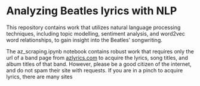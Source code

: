 # Analyzing Beatles lyrics with NLP

This repository contains work that utilizes natural language processing techniques, including topic modelling, sentiment analysis, and word2vec word relationships, to gain insight into the Beatles' songwriting.

The az_scraping.ipynb notebook contains robust work that requires only the url of a band page from [azlyrics.com](http://www.azlyrics.com/) to acquire the lyrics, song titles, and album titles of that band. However, please be a good citizen of the internet, and do not spam their site with requests. If you are in a pinch to acquire lyrics, there are many sites

